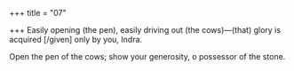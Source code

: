 +++
title = "07"

+++
Easily opening (the pen), easily driving out (the cows)—(that) glory is  acquired [/given] only by you, Indra.

Open the pen of the cows; show your generosity, o possessor of
the stone.